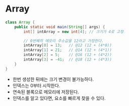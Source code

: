 # Array

```java
class Array {
    public static void main(String[] args) {
        int[] intArray = new int[4]; // 크기가 4로 고정

        // 0번째의 메모리 주소값을 12라고 가정한다.
        intArray[0] = 13;   // @12 (12 + (4*0))
        intArray[1] = 21;   // @14 (12 + (4*1))
        intArray[2] = 5;    // @16 (12 + (4*2))
        intArray[3] = -41;  // @18 (12 + (4*3))
    }
}
```

- 한번 생성한 뒤에는 크기 변경이 불가능하다.
- 인덱스는 0부터 시작한다.
- 연속된 블록으로 메모리에 저장된다.
- 인덱스를 알고 있다면, 요소를 빠르게 찾을 수 있다.
